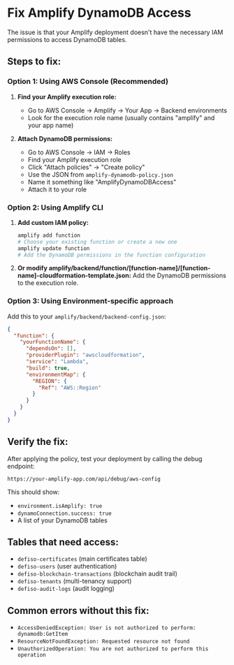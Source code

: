 # Fix Amplify DynamoDB Access

The issue is that your Amplify deployment doesn't have the necessary IAM permissions to access DynamoDB tables.

## Steps to fix:

### Option 1: Using AWS Console (Recommended)

1. **Find your Amplify execution role:**
   - Go to AWS Console → Amplify → Your App → Backend environments
   - Look for the execution role name (usually contains "amplify" and your app name)

2. **Attach DynamoDB permissions:**
   - Go to AWS Console → IAM → Roles
   - Find your Amplify execution role
   - Click "Attach policies" → "Create policy"
   - Use the JSON from `amplify-dynamodb-policy.json`
   - Name it something like "AmplifyDynamoDBAccess"
   - Attach it to your role

### Option 2: Using Amplify CLI

1. **Add custom IAM policy:**
   ```bash
   amplify add function
   # Choose your existing function or create a new one
   amplify update function
   # Add the DynamoDB permissions in the function configuration
   ```

2. **Or modify amplify/backend/function/[function-name]/[function-name]-cloudformation-template.json:**
   Add the DynamoDB permissions to the execution role.

### Option 3: Using Environment-specific approach

Add this to your `amplify/backend/backend-config.json`:

```json
{
  "function": {
    "yourFunctionName": {
      "dependsOn": [],
      "providerPlugin": "awscloudformation",
      "service": "Lambda",
      "build": true,
      "environmentMap": {
        "REGION": {
          "Ref": "AWS::Region"
        }
      }
    }
  }
}
```

## Verify the fix:

After applying the policy, test your deployment by calling the debug endpoint:
```
https://your-amplify-app.com/api/debug/aws-config
```

This should show:
- `environment.isAmplify: true`
- `dynamoConnection.success: true`
- A list of your DynamoDB tables

## Tables that need access:

- `defiso-certificates` (main certificates table)
- `defiso-users` (user authentication)
- `defiso-blockchain-transactions` (blockchain audit trail)  
- `defiso-tenants` (multi-tenancy support)
- `defiso-audit-logs` (audit logging)

## Common errors without this fix:

- `AccessDeniedException: User is not authorized to perform: dynamodb:GetItem`
- `ResourceNotFoundException: Requested resource not found`
- `UnauthorizedOperation: You are not authorized to perform this operation`